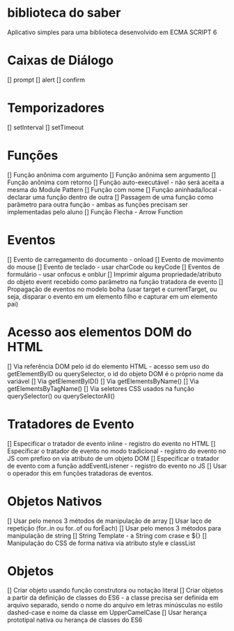 # biblioteca do saber
Aplicativo simples para uma biblioteca desenvolvido em ECMA SCRIPT 6

# Caixas de Diálogo
[] prompt
[] alert
[] confirm
# Temporizadores
[] setInterval
[] setTimeout
# Funções
[] Função anônima com argumento
[] Função anônima sem argumento
[] Função anônima com retorno
[] Função auto-executável - não será aceita a mesma do Module Pattern
[] Função com nome
[] Função aninhada/local - declarar uma função dentro de outra
[] Passagem de uma função como parâmetro para outra função - ambas as funções precisam ser implementadas pelo aluno
[] Função Flecha - Arrow Function
# Eventos
[] Evento de carregamento do documento - onload
[] Evento de movimento do mouse
[] Evento de teclado - usar charCode ou keyCode
[] Eventos de formulário - usar onfocus e onblur
[] Imprimir alguma propriedade/atributo do objeto event recebido como parâmetro na função tratadora de evento
[] Propagação de eventos no modelo bolha (usar target e currentTarget, ou seja, disparar o evento em um elemento filho e capturar em um elemento pai)
# Acesso aos elementos DOM do HTML
[] Via referência DOM pelo id do elemento HTML - acesso sem uso do getElementByID ou querySelector, o id do objeto DOM é o próprio nome da variável
[] Via getElementByID()
[] Via getElementsByName()
[] Via getElementsByTagName()
[] Via seletores CSS usados na função querySelector() ou querySelectorAll()
# Tratadores de Evento
[] Especificar o tratador de evento inline - registro do evento no HTML
[] Especificar o tratador de evento no modo tradicional - registro do evento no JS com prefixo on via atributo de um objeto DOM
[] Especificar o tratador de evento com a função addEventListener - registro do evento no JS
[] Usar o operador this em funções tratadoras de eventos.
# Objetos Nativos
[] Usar pelo menos 3 métodos de manipulação de array
[] Usar laço de repetição (for..in ou for..of ou forEach)
[] Usar pelo menos 3 métodos para manipulação de string
[] String Template - a String com crase e ${}
[] Manipulação do CSS de forma nativa via atributo style e classList
# Objetos
[] Criar objeto usando função construtora ou notação literal
[] Criar objetos a partir da definição de classes do ES6 - a classe precisa ser definida em arquivo separado, sendo o nome do arquivo em letras minúsculas no estilo dashed-case e nome da classe em UpperCamelCase
[] Usar herança prototipal nativa ou herança de classes do ES6